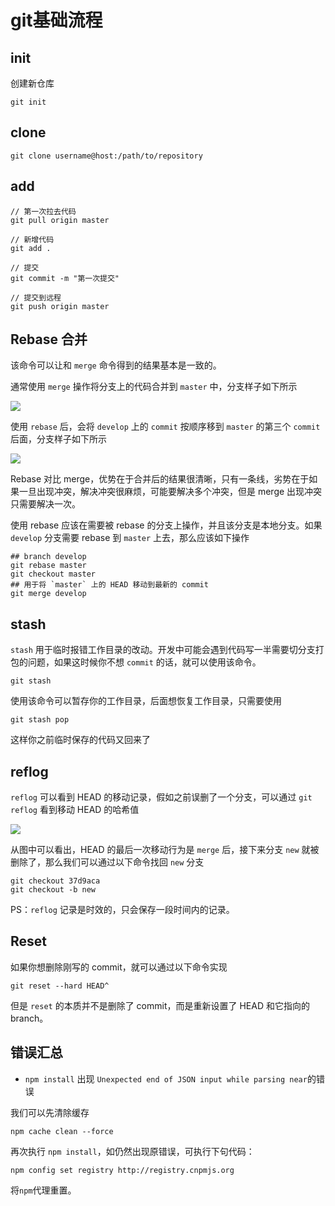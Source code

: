 # git基础流程

## init

创建新仓库

```shell
git init
```

## clone
```shell
git clone username@host:/path/to/repository

```

## add

```shell
// 第一次拉去代码
git pull origin master

// 新增代码
git add .

// 提交
git commit -m "第一次提交"

// 提交到远程
git push origin master
```


## Rebase 合并

该命令可以让和 `merge` 命令得到的结果基本是一致的。

通常使用 `merge` 操作将分支上的代码合并到 `master` 中，分支样子如下所示

![](https://user-gold-cdn.xitu.io/2018/4/23/162f109db27be054?w=505&h=461&f=png&s=22796)

使用 `rebase` 后，会将 `develop` 上的 `commit` 按顺序移到 `master` 的第三个 `commit` 后面，分支样子如下所示

![](https://user-gold-cdn.xitu.io/2018/4/23/162f11cc2cb8b332?w=505&h=563&f=png&s=26514)

Rebase 对比 merge，优势在于合并后的结果很清晰，只有一条线，劣势在于如果一旦出现冲突，解决冲突很麻烦，可能要解决多个冲突，但是 merge 出现冲突只需要解决一次。

使用 rebase 应该在需要被 rebase 的分支上操作，并且该分支是本地分支。如果 `develop` 分支需要 rebase 到 `master` 上去，那么应该如下操作

```shell
## branch develop
git rebase master
git checkout master
## 用于将 `master` 上的 HEAD 移动到最新的 commit
git merge develop
```

## stash

`stash` 用于临时报错工作目录的改动。开发中可能会遇到代码写一半需要切分支打包的问题，如果这时候你不想 `commit` 的话，就可以使用该命令。

```shell
git stash
```

使用该命令可以暂存你的工作目录，后面想恢复工作目录，只需要使用

```shell
git stash pop
```

这样你之前临时保存的代码又回来了

## reflog

`reflog` 可以看到 HEAD 的移动记录，假如之前误删了一个分支，可以通过 `git reflog` 看到移动 HEAD 的哈希值

![](https://user-gold-cdn.xitu.io/2018/4/23/162f14df98ce3d83?w=950&h=118&f=png&s=77151)

从图中可以看出，HEAD 的最后一次移动行为是 `merge` 后，接下来分支 `new` 就被删除了，那么我们可以通过以下命令找回 `new` 分支

```shell
git checkout 37d9aca
git checkout -b new
```

PS：`reflog` 记录是时效的，只会保存一段时间内的记录。

## Reset

如果你想删除刚写的 commit，就可以通过以下命令实现

```shell
git reset --hard HEAD^
```

但是 `reset` 的本质并不是删除了 commit，而是重新设置了 HEAD 和它指向的 branch。

## 错误汇总

* `npm install` 出现 `Unexpected end of JSON input while parsing near`的错误

我们可以先清除缓存 
```
npm cache clean --force
```
再次执行 `npm install`，如仍然出现原错误，可执行下句代码：
```
npm config set registry http://registry.cnpmjs.org
```

将`npm`代理重置。

